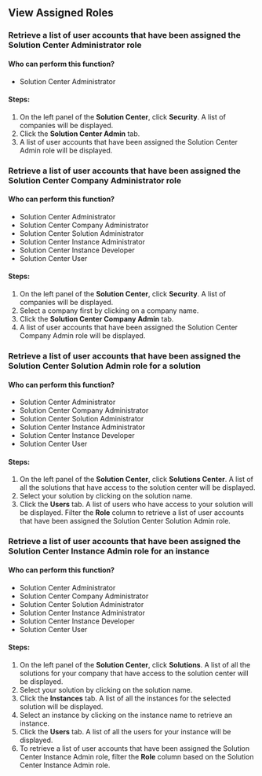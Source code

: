 ## View Assigned Roles

### Retrieve a list of user accounts that have been assigned the Solution Center Administrator role

#### Who can perform this function?
* Solution Center Administrator

#### Steps:
1. On the left panel of the **Solution Center**, click **Security**. A list of companies will be displayed.
2. Click the **Solution Center Admin** tab.
3. A list of user accounts that have been assigned the Solution Center Admin role will be displayed.

### Retrieve a list of user accounts that have been assigned the Solution Center Company Administrator role

#### Who can perform this function?
* Solution Center Administrator
* Solution Center Company Administrator
* Solution Center Solution Administrator
* Solution Center Instance Administrator
* Solution Center Instance Developer
* Solution Center User

#### Steps:
1. On the left panel of the **Solution Center**, click **Security**. A list of companies will be displayed.
2. Select a company first by clicking on a company name.
3. Click the **Solution Center Company Admin** tab.
3. A list of user accounts that have been assigned the Solution Center Company Admin role will be displayed.

### Retrieve a list of user accounts that have been assigned the Solution Center Solution Admin role for a solution

#### Who can perform this function?
* Solution Center Administrator
* Solution Center Company Administrator
* Solution Center Solution Administrator
* Solution Center Instance Administrator
* Solution Center Instance Developer
* Solution Center User

#### Steps:
1. On the left panel of the **Solution Center**, click **Solutions Center**. A list of all the solutions that have access to the solution center will be displayed.
2. Select your solution by clicking on the solution name.
3. Click the **Users** tab. A list of users who have access to your solution will be displayed. Filter the **Role** column to retrieve a list of user accounts that have been assigned the Solution Center Solution Admin role.

### Retrieve a list of user accounts that have been assigned the Solution Center Instance Admin role for an instance

#### Who can perform this function?
* Solution Center Administrator
* Solution Center Company Administrator
* Solution Center Solution Administrator
* Solution Center Instance Administrator
* Solution Center Instance Developer
* Solution Center User

#### Steps:
1. On the left panel of the **Solution Center**, click **Solutions**. A list of all the solutions for your company that have access to the solution center will be displayed.
2. Select your solution by clicking on the solution name.
3. Click the **Instances** tab. A list of all the instances for the selected solution will be displayed.
4. Select an instance by clicking on the instance name to retrieve an instance.
5. Click the **Users** tab. A list of all the users for your instance will be displayed.
6. To retrieve a list of user accounts that have been assigned the Solution Center Instance Admin role, filter the **Role** column based on the Solution Center Instance Admin role.

